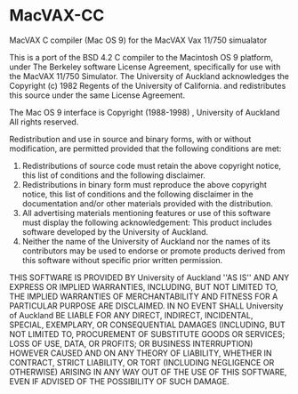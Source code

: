MacVAX-CC
=========

MacVAX C compiler (Mac OS 9) for the MacVAX Vax 11/750 simualator

This is a port of the BSD 4.2 C compiler to the Macintosh OS 9 platform, 
under The Berkeley software License Agreement, specifically for use with the 
MacVAX 11/750 Simulator. The University of Auckland acknowledges the 
Copyright (c) 1982 Regents of the University of California. and redistributes
this source under the same License Agreement.

The Mac OS 9 interface is Copyright (1988-1998) , University of Auckland
All rights reserved.

Redistribution and use in source and binary forms, with or without
modification, are permitted provided that the following conditions are met:
1. Redistributions of source code must retain the above copyright
   notice, this list of conditions and the following disclaimer.
2. Redistributions in binary form must reproduce the above copyright
   notice, this list of conditions and the following disclaimer in the
   documentation and/or other materials provided with the distribution.
3. All advertising materials mentioning features or use of this software
   must display the following acknowledgement:
   This product includes software developed by the University of Auckland.
4. Neither the name of the University of Auckland nor the
   names of its contributors may be used to endorse or promote products
   derived from this software without specific prior written permission.

THIS SOFTWARE IS PROVIDED BY University of Auckland ''AS IS'' AND ANY
EXPRESS OR IMPLIED WARRANTIES, INCLUDING, BUT NOT LIMITED TO, THE IMPLIED
WARRANTIES OF MERCHANTABILITY AND FITNESS FOR A PARTICULAR PURPOSE ARE
DISCLAIMED. IN NO EVENT SHALL University of Auckland BE LIABLE FOR ANY
DIRECT, INDIRECT, INCIDENTAL, SPECIAL, EXEMPLARY, OR CONSEQUENTIAL DAMAGES
(INCLUDING, BUT NOT LIMITED TO, PROCUREMENT OF SUBSTITUTE GOODS OR SERVICES;
LOSS OF USE, DATA, OR PROFITS; OR BUSINESS INTERRUPTION) HOWEVER CAUSED AND
ON ANY THEORY OF LIABILITY, WHETHER IN CONTRACT, STRICT LIABILITY, OR TORT
(INCLUDING NEGLIGENCE OR OTHERWISE) ARISING IN ANY WAY OUT OF THE USE OF THIS
SOFTWARE, EVEN IF ADVISED OF THE POSSIBILITY OF SUCH DAMAGE.
